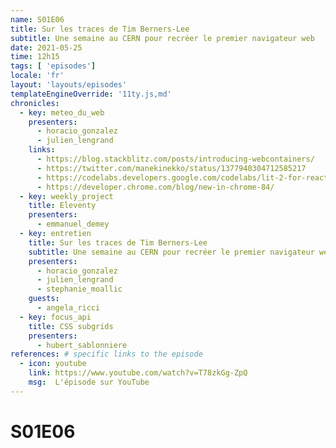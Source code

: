 ```yaml
---
name: S01E06
title: Sur les traces de Tim Berners-Lee
subtitle: Une semaine au CERN pour recréer le premier navigateur web
date: 2021-05-25
time: 12h15
tags: [ 'episodes']
locale: 'fr'
layout: 'layouts/episodes'
templateEngineOverride: '11ty.js,md'
chronicles:
  - key: meteo_du_web
    presenters: 
      - horacio_gonzalez
      - julien_lengrand
    links:
      - https://blog.stackblitz.com/posts/introducing-webcontainers/
      - https://twitter.com/manekinekko/status/1377940304712585217
      - https://codelabs.developers.google.com/codelabs/lit-2-for-react-devs#0
      - https://developer.chrome.com/blog/new-in-chrome-84/
  - key: weekly_project
    title: Eleventy
    presenters: 
      - emmanuel_demey
  - key: entretien
    title: Sur les traces de Tim Berners-Lee
    subtitle: Une semaine au CERN pour recréer le premier navigateur web
    presenters:
      - horacio_gonzalez
      - julien_lengrand
      - stephanie_moallic
    guests:
      - angela_ricci
  - key: focus_api
    title: CSS subgrids
    presenters: 
      - hubert_sablonniere
references: # specific links to the episode
  - icon: youtube
    link: https://www.youtube.com/watch?v=T78zkGg-ZpQ
    msg:  L'épisode sur YouTube
---
```


# S01E06
